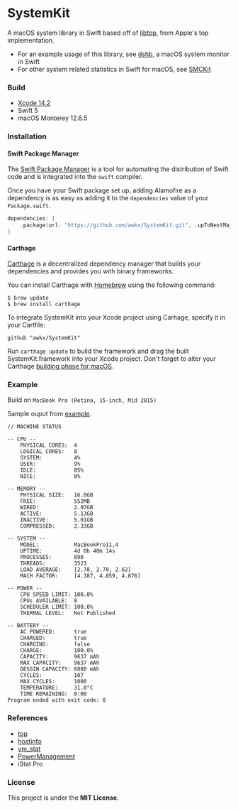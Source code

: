 SystemKit
=========

A macOS system library in Swift based off of
[libtop](http://www.opensource.apple.com/source/top/top-100.1.2/libtop.c), from
Apple's top implementation.

- For an example usage of this library, see
  [dshb](https://github.com/beltex/dshb), a macOS system monitor in Swift
- For other system related statistics in Swift for macOS, see
  [SMCKit](https://github.com/beltex/SMCKit)


### Build

- [Xcode 14.2](https://developer.apple.com/xcode/downloads/)
- Swift 5
- macOS Monterey 12.6.5

### Installation


#### Swift Package Manager

The [Swift Package Manager](https://swift.org/package-manager/) is a tool for automating the distribution of Swift code and is integrated into the `swift` compiler. 

Once you have your Swift package set up, adding Alamofire as a dependency is as easy as adding it to the `dependencies` value of your `Package.swift`.

```swift
dependencies: [
    .package(url: "https://github.com/awkx/SystemKit.git", .upToNextMajor(from: "0.0.6"))
]
```


#### Carthage

[Carthage](https://github.com/Carthage/Carthage) is a decentralized dependency manager that builds your dependencies and provides you with binary frameworks.

You can install Carthage with [Homebrew](http://brew.sh) using the following command:

    $ brew update
    $ brew install carthage

To integrate SystemKit into your Xcode project using Carhage, specify it in your Cartfile:

    github "awkx/SystemKit"

Run `carthage update` to build the framework and drag the built SystemKit.framework into your Xcode project.
Don't forget to alter your Carthage [building phase for macOS](https://github.com/Carthage/Carthage#if-youre-building-for-os-x).

### Example

Build on `MacBook Pro (Retina, 15-inch, Mid 2015)` 

Sample ouput from
[example](https://github.com/awkx/SystemKit/blob/master/Example/main.swift).

```
// MACHINE STATUS

-- CPU --
	PHYSICAL CORES:  4
	LOGICAL CORES:   8
	SYSTEM:          4%
	USER:            9%
	IDLE:            85%
	NICE:            0%

-- MEMORY --
	PHYSICAL SIZE:   16.0GB
	FREE:            552MB
	WIRED:           2.97GB
	ACTIVE:          5.13GB
	INACTIVE:        5.01GB
	COMPRESSED:      2.33GB

-- SYSTEM --
	MODEL:           MacBookPro11,4
	UPTIME:          4d 0h 40m 14s
	PROCESSES:       890
	THREADS:         3523
	LOAD AVERAGE:    [2.78, 2.70, 2.62]
	MACH FACTOR:     [4.387, 4.859, 4.876]

-- POWER --
	CPU SPEED LIMIT: 100.0%
	CPUs AVAILABLE:  8
	SCHEDULER LIMIT: 100.0%
	THERMAL LEVEL:   Not Published

-- BATTERY --
	AC POWERED:      true
	CHARGED:         true
	CHARGING:        false
	CHARGE:          100.0%
	CAPACITY:        9637 mAh
	MAX CAPACITY:    9637 mAh
	DESGIN CAPACITY: 8880 mAh
	CYCLES:          107
	MAX CYCLES:      1000
	TEMPERATURE:     31.0°C
	TIME REMAINING:  0:00
Program ended with exit code: 0
```


### References

- [top](http://www.opensource.apple.com/source/top/)
- [hostinfo](http://www.opensource.apple.com/source/system_cmds/)
- [vm_stat](http://www.opensource.apple.com/source/system_cmds/)
- [PowerManagement](http://www.opensource.apple.com/source/PowerManagement/)
- iStat Pro


### License

This project is under the **MIT License**.
